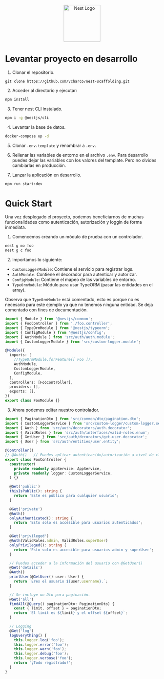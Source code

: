 <p align="center">
  <a href="http://nestjs.com/" target="blank"><img src="https://nestjs.com/img/logo-small.svg" width="120" alt="Nest Logo" /></a>
</p>

# Levantar proyecto en desarrollo

1. Clonar el repositorio.

```
git clone https://github.com/vcharco/nest-scaffolding.git
```

2. Acceder al directorio y ejecutar:

```bash
npm install
```

3. Tener nest CLI instalado.

```bash
npm i -g @nestjs/cli
```

4. Levantar la base de datos.

```bash
docker-compose up -d
```

5. Clonar `.env.template` y renombrar a `.env`.

6. Rellenar las variables de entorno en el archivo `.env`. Para desarrollo puedes dejar las variables con los valores del template. Pero no olvides cambiarlas en producción.

7. Lanzar la aplicación en desarrollo.

```bash
npm run start:dev
```

# Quick Start

Una vez desplegado el proyecto, podemos beneficiarnos de muchas funcionalidades como autenticación, autorización y loggin de forma inmediata.

1. Comencemos creando un módulo de prueba con un controlador.

```bash
nest g mo foo
nest g c foo
```

2. Importamos lo siguiente:

- `CustomLoggerModule`: Contiene el servicio para registrar logs.
- `AuthModule`: Contiene el decorador para autenticar y autorizar.
- `ConfigModule`: Contiene el mapeo de las variables de entorno.
- `TypeOrmModule`: Módulo para usar TypeORM (pasar las entidades en el array).

Observa que `TypeOrmModule` está comentado, esto es porque no es necesario para este ejemplo ya que no tenemos ninguna entidad. Se deja comentado con fines de documentación.

```ts
import { Module } from '@nestjs/common';
import { FooController } from './foo.controller';
import { TypeOrmModule } from '@nestjs/typeorm';
import { ConfigModule } from '@nestjs/config';
import { AuthModule } from 'src/auth/auth.module';
import { CustomLoggerModule } from 'src/custom-logger.module';

@Module({
  imports: [
    //TypeOrmModule.forFeature([ Foo ]),
    AuthModule,
    CustomLoggerModule,
    ConfigModule,
  ],
  controllers: [FooController],
  providers: [],
  exports: [],
})
export class FooModule {}
```

3. Ahora podemos editar nuestro controlador.

```ts
import { PaginationDto } from 'src/common/dto/pagination.dto';
import { CustomLoggerService } from 'src/custom-logger/custom-logger.service';
import { Auth } from 'src/auth/decorators/auth.decorator';
import { ValidRoles } from 'src/auth/interfaces/valid-roles.enum';
import { GetUser } from 'src/auth/decorators/get-user.decorator';
import { User } from 'src/auth/entities/user.entity';

@Controller()
// @Auth()   // Puedes aplicar autenticación/autorización a nivel de clase
export class FooController {
  constructor(
    private readonly appService: AppService,
    private readonly logger: CustomLoggerService,
  ) {}

  @Get('public')
  thisIsPublic(): string {
    return 'Este es público para cualquier usuario';
  }

  @Get('private')
  @Auth()
  onlyAuthenticated(): string {
    return 'Esto solo es accesible para usuarios autenticados';
  }

  @Get('privileged')
  @Auth(ValidRoles.admin, ValidRoles.superUser)
  onlyPrivileged(): string {
    return 'Esto solo es accesible para usuarios admin y superUser';
  }

  // Puedes acceder a la información del usuario con @GetUser()
  @Get('details')
  @Auth()
  printUser(@GetUser() user: User) {
    return `Eres el usuario ${user.username}.`;
  }

  // Se incluye un Dto para paginación.
  @Get('all')
  findAll(@Query() paginationDto: PaginationDto) {
    const { limit, offset } = paginationDto;
    return `El limit es ${limit} y el offset ${offset}`;
  }

  // Logging
  @Get('log')
  logEverything() {
    this.logger.log('foo');
    this.logger.error('foo');
    this.logger.warn('foo');
    this.logger.debug('foo');
    this.logger.verbose('foo');
    return '¡Todo registrado!';
  }
}
```
